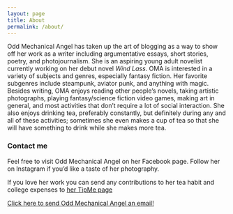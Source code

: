 ```yaml
---
layout: page
title: About
permalink: /about/
---
```


Odd Mechanical Angel has taken up the art of blogging as a way to show off her work as a writer including argumentative essays, short stories, poetry, and photojournalism. She is an aspiring young adult novelist currently working on her debut novel *Wind Lass*. OMA is interested in a variety of subjects and genres, especially fantasy fiction. Her favorite subgenres include steampunk, aviator punk, and anything with magic. Besides writing, OMA enjoys reading other people’s novels, taking artistic photographs, playing fantasy/science fiction video games, making art in general, and most activities that don’t require a lot of social interaction. She also enjoys drinking tea, preferably constantly, but definitely during any and all of these activities; sometimes she even makes a cup of tea so that she will have something to drink while she makes more tea.

### Contact me

Feel free to visit Odd Mechanical Angel on her Facebook page. Follow her on Instagram if you’d like a taste of her photography. 

If you love her work you can send any contributions to her tea habit and college expenses to [her TipMe page](http://oddmechanicalangel.tip.me/)

[Click here to send Odd Mechanical Angel an email!](mailto:annique@maujean.org)

